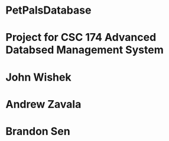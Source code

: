 # PetPalsDatabase
# Project for CSC 174 Advanced Databsed Management System
# John Wishek
# Andrew Zavala
# Brandon Sen
